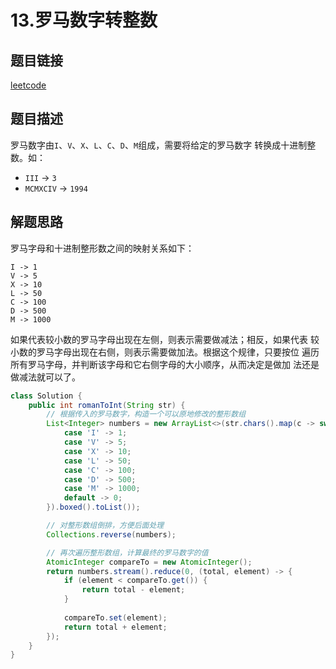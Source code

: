# 13.罗马数字转整数

## 题目链接

[leetcode](https://leetcode-cn.com/problems/roman-to-integer/)

## 题目描述

罗马数字由`I`、`V`、`X`、`L`、`C`、`D`、`M`组成，需要将给定的罗马数字
转换成十进制整数。如：

+ `III` -> `3`
+ `MCMXCIV` -> `1994`

## 解题思路

罗马字母和十进制整形数之间的映射关系如下：

```
I -> 1
V -> 5
X -> 10
L -> 50
C -> 100
D -> 500
M -> 1000
```

如果代表较小数的罗马字母出现在左侧，则表示需要做减法；相反，如果代表
较小数的罗马字母出现在右侧，则表示需要做加法。根据这个规律，只要按位
遍历所有罗马字母，并判断该字母和它右侧字母的大小顺序，从而决定是做加
法还是做减法就可以了。

```java
class Solution {
    public int romanToInt(String str) {
        // 根据传入的罗马数字，构造一个可以原地修改的整形数组
        List<Integer> numbers = new ArrayList<>(str.chars().map(c -> switch (c) {
            case 'I' -> 1;
            case 'V' -> 5;
            case 'X' -> 10;
            case 'L' -> 50;
            case 'C' -> 100;
            case 'D' -> 500;
            case 'M' -> 1000;
            default -> 0;
        }).boxed().toList());

        // 对整形数组倒排，方便后面处理
        Collections.reverse(numbers);

        // 再次遍历整形数组，计算最终的罗马数字的值
        AtomicInteger compareTo = new AtomicInteger();
        return numbers.stream().reduce(0, (total, element) -> {
            if (element < compareTo.get()) {
                return total - element;
            }
            
            compareTo.set(element);
            return total + element;
        });
    }
}
```

